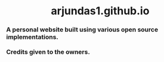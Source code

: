 <h1 align="center"> arjundas1.github.io </h1>

<h3> A personal website built using various open source implementations. <br><br> Credits given to the owners. </h3>
